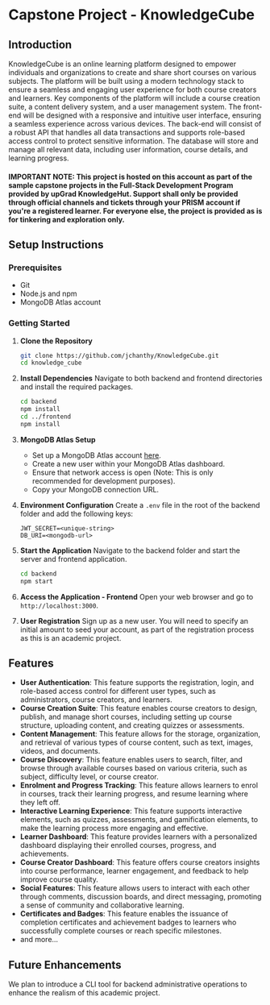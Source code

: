 # Capstone Project - KnowledgeCube 

## Introduction
KnowledgeCube is an online learning platform designed to empower individuals and organizations to create
and share short courses on various subjects. The platform will be built using a modern technology stack to
ensure a seamless and engaging user experience for both course creators and learners. Key components of
the platform will include a course creation suite, a content delivery system, and a user management system.
The front-end will be designed with a responsive and intuitive user interface, ensuring a seamless
experience across various devices. The back-end will consist of a robust API that handles all data
transactions and supports role-based access control to protect sensitive information. The database will
store and manage all relevant data, including user information, course details, and learning progress.

#### IMPORTANT NOTE: This project is hosted on this account as part of the sample capstone projects in the Full-Stack Development Program provided by upGrad KnowledgeHut. Support shall only be provided through official channels and tickets through your PRISM account if you're a registered learner. For everyone else, the project is provided as is for tinkering and exploration only.

## Setup Instructions

### Prerequisites
- Git
- Node.js and npm
- MongoDB Atlas account

### Getting Started
1. **Clone the Repository**
   ```sh
   git clone https://github.com/jchanthy/KnowledgeCube.git
   cd knowledge_cube 
   ```

2. **Install Dependencies**
   Navigate to both backend and frontend directories and install the required packages.
   ```sh
   cd backend
   npm install
   cd ../frontend
   npm install
   ```

3. **MongoDB Atlas Setup**
    - Set up a MongoDB Atlas account [here](https://www.mongodb.com/cloud/atlas).
    - Create a new user within your MongoDB Atlas dashboard.
    - Ensure that network access is open (Note: This is only recommended for development purposes).
    - Copy your MongoDB connection URL.

4. **Environment Configuration**
   Create a `.env` file in the root of the backend folder and add the following keys:
   ```plaintext
   JWT_SECRET=<unique-string>
   DB_URI=<mongodb-url>
   ```

5. **Start the Application**
   Navigate to the backend folder and start the server and frontend application.
   ```sh
   cd backend
   npm start
   ```

6. **Access the Application - Frontend**
   Open your web browser and go to `http://localhost:3000`.

7. **User Registration**
   Sign up as a new user. You will need to specify an initial amount to seed your account, as part of the registration process as this is an academic project.

## Features

- **User Authentication**: This feature supports the registration, login, and role-based access control
  for different user types, such as administrators, course creators, and learners. 
- **Course Creation Suite**: This feature enables course creators to design, publish, and manage short
  courses, including setting up course structure, uploading content, and creating quizzes or
  assessments.
- **Content Management**: This feature allows for the storage, organization, and retrieval of various
  types of course content, such as text, images, videos, and documents. 
- **Course Discovery**: This feature enables users to search, filter, and browse through available
  courses based on various criteria, such as subject, difficulty level, or course creator. 
- **Enrolment and Progress Tracking**: This feature allows learners to enrol in courses, track their
  learning progress, and resume learning where they left off.
- **Interactive Learning Experience**: This feature supports interactive elements, such as quizzes,
  assessments, and gamification elements, to make the learning process more engaging and
  effective.
- **Learner Dashboard**: This feature provides learners with a personalized dashboard displaying their
  enrolled courses, progress, and achievements.
- **Course Creator Dashboard**: This feature offers course creators insights into course performance,
  learner engagement, and feedback to help improve course quality.
- **Social Features**: This feature allows users to interact with each other through comments,
  discussion boards, and direct messaging, promoting a sense of community and collaborative
  learning.
- **Certificates and Badges**: This feature enables the issuance of completion certificates and
  achievement badges to learners who successfully complete courses or reach specific milestones.
- and more...

## Future Enhancements
We plan to introduce a CLI tool for backend administrative operations to enhance the realism of this academic project.

